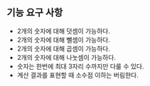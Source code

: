 ## 기능 요구 사항

- 2개의 숫자에 대해 덧셈이 가능하다.
- 2개의 숫자에 대해 뺄셈이 가능하다.
- 2개의 숫자에 대해 곱셈이 가능하다.
- 2개의 숫자에 대해 나눗셈이 가능하다.
- 숫자는 한번에 최대 3자리 수까지만 다룰 수 있다.
- 계산 결과를 표현할 때 소수점 이하는 버림한다.
